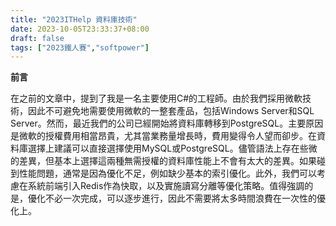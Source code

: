 ```yaml
---
title: "2023ITHelp 資料庫技術"
date: 2023-10-05T23:33:37+08:00
draft: false
tags: ["2023鐵人賽","softpower"]
---
```


**前言**

在之前的文章中，提到了我是一名主要使用C#的工程師。由於我們採用微軟技術，因此不可避免地需要使用微軟的一整套產品，包括Windows Server和SQL Server。然而，最近我們的公司已經開始將資料庫轉移到PostgreSQL。主要原因是微軟的授權費用相當昂貴，尤其當業務量增長時，費用變得令人望而卻步。在資料庫選擇上建議可以直接選擇使用MySQL或PostgreSQL。儘管語法上存在些微的差異，但基本上選擇這兩種無需授權的資料庫性能上不會有太大的差異。如果碰到性能問題，通常是因為優化不足，例如缺少基本的索引優化。此外，我們可以考慮在系統前端引入Redis作為快取，以及實施讀寫分離等優化策略。值得強調的是，優化不必一次完成，可以逐步進行，因此不需要將太多時間浪費在一次性的優化上。